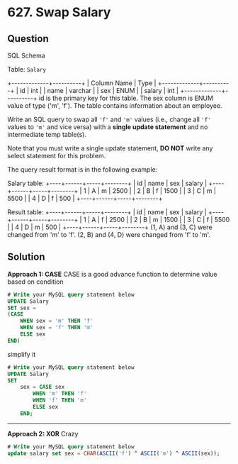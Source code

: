 
# 627. Swap Salary

## Question

SQL Schema

Table:  `Salary`

+-------------+----------+
| Column Name | Type     |
+-------------+----------+
| id          | int      |
| name        | varchar  |
| sex         | ENUM     |
| salary      | int      |
+-------------+----------+
id is the primary key for this table.
The sex column is ENUM value of type ('m', 'f').
The table contains information about an employee.

Write an SQL query to swap all  `'f'`  and  `'m'`  values (i.e., change all  `'f'`  values to  `'m'`  and vice versa) with a  **single update statement**  and no intermediate temp table(s).

Note that you must write a single update statement,  **DO NOT**  write any select statement for this problem.

The query result format is in the following example:

Salary table:
+----+------+-----+--------+
| id | name | sex | salary |
+----+------+-----+--------+
| 1  | A    | m   | 2500   |
| 2  | B    | f   | 1500   |
| 3  | C    | m   | 5500   |
| 4  | D    | f   | 500    |
+----+------+-----+--------+

Result table:
+----+------+-----+--------+
| id | name | sex | salary |
+----+------+-----+--------+
| 1  | A    | f   | 2500   |
| 2  | B    | m   | 1500   |
| 3  | C    | f   | 5500   |
| 4  | D    | m   | 500    |
+----+------+-----+--------+
(1, A) and (3, C) were changed from 'm' to 'f'.
(2, B) and (4, D) were changed from 'f' to 'm'.

## Solution

**Approach 1: CASE**
CASE is a good advance function to determine value based on condition

```sql
# Write your MySQL query statement below
UPDATE Salary
SET sex = 
(CASE
    WHEN sex = 'm' THEN 'f' 
    WHEN sex = 'f' THEN 'm'
    ELSE sex 
END)
```

simplify it

```sql
# Write your MySQL query statement below
UPDATE Salary
SET 
    sex = CASE sex
        WHEN 'm' THEN 'f' 
        WHEN 'f' THEN 'm'
        ELSE sex
    END;
```

---
**Approach 2: XOR**
Crazy

```sql
# Write your MySQL query statement below
update salary set sex = CHAR(ASCII('f') ^ ASCII('m') ^ ASCII(sex));
```
